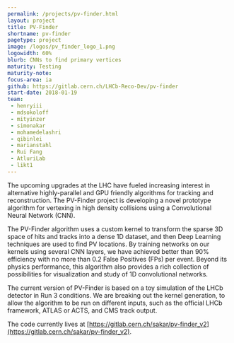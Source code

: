 ```yaml
---
permalink: /projects/pv-finder.html
layout: project
title: PV-Finder
shortname: pv-finder
pagetype: project
image: /logos/pv_finder_logo_1.png
logowidth: 60%
blurb: CNNs to find primary vertices
maturity: Testing
maturity-note:
focus-area: ia
github: https://gitlab.cern.ch/LHCb-Reco-Dev/pv-finder
start-date: 2018-01-19
team:
 - henryiii
 - mdsokoloff
 - mityinzer
 - simonakar
 - mohamedelashri
 - qibinlei
 - marianstahl
 - Rui Fang
 - AtluriLab
 - likt1
---
```




The upcoming upgrades at the LHC have fueled increasing interest in alternative highly-parallel and GPU friendly algorithms for tracking and reconstruction. The PV-Finder project is developing a novel prototype algorithm for vertexing in high density collisions using a Convolutional Neural Network (CNN).

The PV-Finder algorithm uses a custom kernel to transform the sparse 3D space of hits and tracks into a dense 1D dataset, and then Deep Learning techniques are used to find PV locations. By training networks on our kernels using several CNN layers, we have achieved better than 90% efficiency with no more than 0.2 False Positives (FPs) per event. Beyond its physics performance, this algorithm also provides a rich collection of possibilities for visualization and study of 1D convolutional networks.

The current version of PV-Finder is based on a toy simulation of the LHCb detector in Run 3 conditions. We are breaking out the kernel generation, to allow the algorithm to be run on different inputs, such as the official LHCb framework, ATLAS or ACTS, and CMS track output.

The code currently lives at [https://gitlab.cern.ch/sakar/pv-finder_v2](https://gitlab.cern.ch/sakar/pv-finder_v2).
